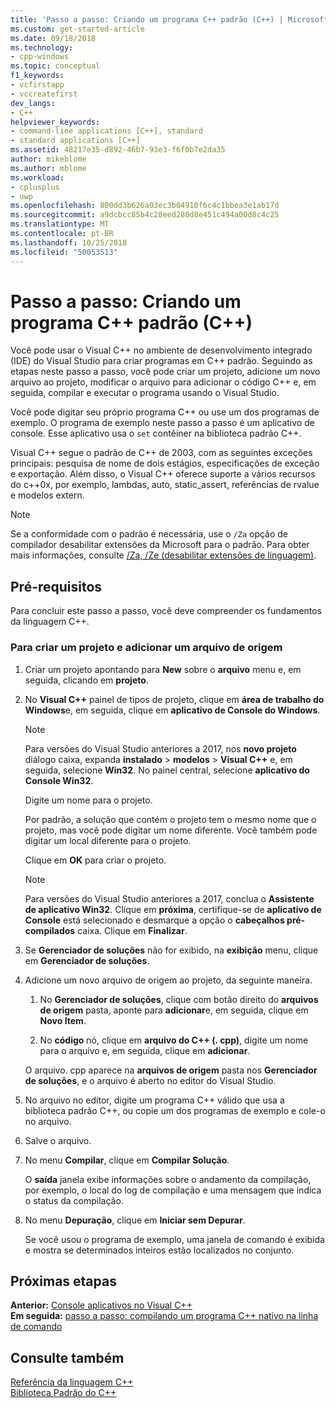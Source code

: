 ```yaml
---
title: 'Passo a passo: Criando um programa C++ padrão (C++) | Microsoft Docs'
ms.custom: get-started-article
ms.date: 09/18/2018
ms.technology:
- cpp-windows
ms.topic: conceptual
f1_keywords:
- vcfirstapp
- vccreatefirst
dev_langs:
- C++
helpviewer_keywords:
- command-line applications [C++], standard
- standard applications [C++]
ms.assetid: 48217e35-d892-46b7-93e3-f6f0b7e2da35
author: mikeblome
ms.author: mblome
ms.workload:
- cplusplus
- uwp
ms.openlocfilehash: 800dd3b626a03ec3b04910f6c4c1bbea3e1ab17d
ms.sourcegitcommit: a9dcbcc85b4c28eed280d8e451c494a00d8c4c25
ms.translationtype: MT
ms.contentlocale: pt-BR
ms.lasthandoff: 10/25/2018
ms.locfileid: "50053513"
---
```

# <a name="walkthrough-creating-a-standard-c-program-c"></a>Passo a passo: Criando um programa C++ padrão (C++)

Você pode usar o Visual C++ no ambiente de desenvolvimento integrado (IDE) do Visual Studio para criar programas em C++ padrão. Seguindo as etapas neste passo a passo, você pode criar um projeto, adicione um novo arquivo ao projeto, modificar o arquivo para adicionar o código C++ e, em seguida, compilar e executar o programa usando o Visual Studio.

Você pode digitar seu próprio programa C++ ou use um dos programas de exemplo. O programa de exemplo neste passo a passo é um aplicativo de console. Esse aplicativo usa o `set` contêiner na biblioteca padrão C++.

Visual C++ segue o padrão de C++ de 2003, com as seguintes exceções principais: pesquisa de nome de dois estágios, especificações de exceção e exportação. Além disso, o Visual C++ oferece suporte a vários recursos do c++0x, por exemplo, lambdas, auto, static_assert, referências de rvalue e modelos extern.

> [!NOTE]
> Se a conformidade com o padrão é necessária, use o `/Za` opção de compilador desabilitar extensões da Microsoft para o padrão. Para obter mais informações, consulte [/Za, /Ze (desabilitar extensões de linguagem)](../build/reference/za-ze-disable-language-extensions.md).

## <a name="prerequisites"></a>Pré-requisitos

Para concluir este passo a passo, você deve compreender os fundamentos da linguagem C++.

### <a name="to-create-a-project-and-add-a-source-file"></a>Para criar um projeto e adicionar um arquivo de origem

1. Criar um projeto apontando para **New** sobre o **arquivo** menu e, em seguida, clicando em **projeto**.

1. No **Visual C++** painel de tipos de projeto, clique em **área de trabalho do Windows**e, em seguida, clique em **aplicativo de Console do Windows**.

   > [!NOTE]
   > Para versões do Visual Studio anteriores a 2017, nos **novo projeto** diálogo caixa, expanda **instalado** > **modelos**  >  **Visual C++** e, em seguida, selecione **Win32**. No painel central, selecione **aplicativo do Console Win32**.

   Digite um nome para o projeto.

   Por padrão, a solução que contém o projeto tem o mesmo nome que o projeto, mas você pode digitar um nome diferente. Você também pode digitar um local diferente para o projeto.

   Clique em **OK** para criar o projeto.

   > [!NOTE]
   > Para versões do Visual Studio anteriores a 2017, conclua o **Assistente de aplicativo Win32**. Clique em **próxima**, certifique-se de **aplicativo de Console** está selecionado e desmarque a opção o **cabeçalhos pré-compilados** caixa. Clique em **Finalizar**.

1. Se **Gerenciador de soluções** não for exibido, na **exibição** menu, clique em **Gerenciador de soluções**.

1. Adicione um novo arquivo de origem ao projeto, da seguinte maneira.

   1. No **Gerenciador de soluções**, clique com botão direito do **arquivos de origem** pasta, aponte para **adicionar**e, em seguida, clique em **Novo Item**.

   1. No **código** nó, clique em **arquivo do C++ (. cpp)**, digite um nome para o arquivo e, em seguida, clique em **adicionar**.

   O arquivo. cpp aparece na **arquivos de origem** pasta nos **Gerenciador de soluções**, e o arquivo é aberto no editor do Visual Studio.

1. No arquivo no editor, digite um programa C++ válido que usa a biblioteca padrão C++, ou copie um dos programas de exemplo e cole-o no arquivo.

1. Salve o arquivo.

1. No menu **Compilar**, clique em **Compilar Solução**.

   O **saída** janela exibe informações sobre o andamento da compilação, por exemplo, o local do log de compilação e uma mensagem que indica o status da compilação.

1. No menu **Depuração**, clique em **Iniciar sem Depurar**.

   Se você usou o programa de exemplo, uma janela de comando é exibida e mostra se determinados inteiros estão localizados no conjunto.

## <a name="next-steps"></a>Próximas etapas

**Anterior:** [Console aplicativos no Visual C++](../windows/console-applications-in-visual-cpp.md)<br/>
**Em seguida:** [passo a passo: compilando um programa C++ nativo na linha de comando](../build/walkthrough-compiling-a-native-cpp-program-on-the-command-line.md)<br/>

## <a name="see-also"></a>Consulte também

[Referência da linguagem C++](../cpp/cpp-language-reference.md)<br/>
[Biblioteca Padrão do C++](../standard-library/cpp-standard-library-reference.md)<br/>

